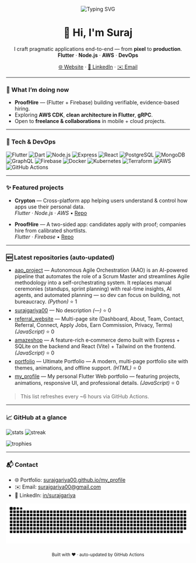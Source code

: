 <!-- Hero -->
<p align="center">
  <img src="https://readme-typing-svg.demolab.com?font=Poppins&weight=700&size=28&duration=3500&pause=700&color=12A195&center=true&vCenter=true&width=900&lines=Hi%2C+I'm+Suraj+Singh+Gariya+%F0%9F%91%8B;I+build+from+pixel+to+production;Flutter+%7C+Node.js+%7C+AWS+%7C+DevOps" alt="Typing SVG"/>
</p>

<h1 align="center">👋 Hi, I'm Suraj</h1>
<p align="center">
  I craft pragmatic applications end-to-end — from <b>pixel</b> to <b>production</b>.<br/>
  <b>Flutter</b> · <b>Node.js</b> · <b>AWS</b> · <b>DevOps</b>
</p>

<p align="center">
  <a href="https://surajgariya00.github.io/my_profile/">🌐 Website</a> ·
  <a href="https://www.linkedin.com/in/surajgariya/">💼 LinkedIn</a> ·
  <a href="mailto:surajgariya00@gmail.com">✉️ Email</a>
</p>

---

### 🚀 What I’m doing now

- **ProofHire** — (Flutter + Firebase) building verifiable, evidence-based hiring.
- Exploring **AWS CDK**, **clean architecture in Flutter**, **gRPC**.
- Open to **freelance & collaborations** in mobile + cloud projects.

---

### 🧰 Tech & DevOps

<p>
  <!-- Core -->
  <img alt="Flutter" src="https://cdn.jsdelivr.net/gh/devicons/devicon/icons/flutter/flutter-original.svg" height="32"/>
  <img alt="Dart" src="https://cdn.jsdelivr.net/gh/devicons/devicon/icons/dart/dart-original.svg" height="32"/>
  <img alt="Node.js" src="https://cdn.jsdelivr.net/gh/devicons/devicon/icons/nodejs/nodejs-original.svg" height="32"/>
  <img alt="Express" src="https://cdn.jsdelivr.net/gh/devicons/devicon/icons/express/express-original.svg" height="32"/>
  <img alt="React" src="https://cdn.jsdelivr.net/gh/devicons/devicon/icons/react/react-original.svg" height="32"/>
  <img alt="PostgreSQL" src="https://cdn.jsdelivr.net/gh/devicons/devicon/icons/postgresql/postgresql-original.svg" height="32"/>
  <img alt="MongoDB" src="https://cdn.jsdelivr.net/gh/devicons/devicon/icons/mongodb/mongodb-original.svg" height="32"/>
  <img alt="GraphQL" src="https://cdn.jsdelivr.net/gh/devicons/devicon/icons/graphql/graphql-plain.svg" height="32"/>
  <img alt="Firebase" src="https://cdn.jsdelivr.net/gh/devicons/devicon/icons/firebase/firebase-plain.svg" height="32"/>
  <!-- DevOps -->
  <img alt="Docker" src="https://cdn.jsdelivr.net/gh/devicons/devicon/icons/docker/docker-original.svg" height="32"/>
  <img alt="Kubernetes" src="https://cdn.jsdelivr.net/gh/devicons/devicon/icons/kubernetes/kubernetes-plain.svg" height="32"/>
  <img alt="Terraform" src="https://cdn.jsdelivr.net/gh/devicons/devicon/icons/terraform/terraform-original.svg" height="32"/>
  <img alt="AWS" src="https://cdn.jsdelivr.net/gh/devicons/devicon/icons/amazonwebservices/amazonwebservices-original.svg" height="32"/>
  <img alt="GitHub Actions" src="https://cdn.jsdelivr.net/gh/devicons/devicon/icons/githubactions/githubactions-original.svg" height="32"/>
</p>

---

### ✨ Featured projects

- **Crypton** — Cross-platform app helping users understand & control how apps use their personal data.  
  _Flutter · Node.js · AWS_ • [Repo](https://github.com/surajgariya00/crypton)

- **ProofHire** — A two-sided app: candidates apply with proof; companies hire from calibrated shortlists.  
  _Flutter · Firebase_ • [Repo](https://github.com/surajgariya00/proofhire)

---

### 🆕 Latest repositories (auto-updated)

<!-- LATEST_REPOS:start -->
- [aao_project](https://github.com/surajgariya00/aao_project) — Autonomous Agile Orchestration (AAO) is an AI-powered pipeline that automates the role of a Scrum Master and streamlines Agile methodology into a self-orchestrating system. It replaces manual ceremonies (standups, sprint planning) with real-time insights, AI agents, and automated planning — so dev can focus on building, not bureaucracy. _(Python)_ ⭐ 1
- [surajgariya00](https://github.com/surajgariya00/surajgariya00) — No description _(—)_ ⭐ 0
- [referral_website](https://github.com/surajgariya00/referral_website) — Multi-page site (Dashboard, About, Team, Contact, Referral, Connect, Apply Jobs, Earn Commission, Privacy, Terms) _(JavaScript)_ ⭐ 0
- [amazeshop](https://github.com/surajgariya00/amazeshop) — A feature-rich e‑commerce demo built with Express + SQLite on the backend and React (Vite) + Tailwind on the frontend. _(JavaScript)_ ⭐ 0
- [portfolio](https://github.com/surajgariya00/portfolio) — Ultimate Portfolio — A modern, multi-page portfolio site with themes, animations, and offline support. _(HTML)_ ⭐ 0
- [my_profile](https://github.com/surajgariya00/my_profile) — My personal Flutter Web portfolio — featuring projects, animations, responsive UI, and professional details. _(JavaScript)_ ⭐ 0
<!-- LATEST_REPOS:end -->

> This list refreshes every ~6 hours via GitHub Actions.

---

### 📈 GitHub at a glance

<p align="left">
  <img height="160" src="https://github-readme-stats.vercel.app/api?username=surajgariya00&show_icons=true&theme=transparent&rank_icon=github" alt="stats"/>
  <img height="160" src="https://github-readme-streak-stats.herokuapp.com/?user=surajgariya00&theme=transparent" alt="streak"/>
</p>
<p>
  <img height="140" src="https://github-profile-trophy.vercel.app/?username=surajgariya00&theme=flat&column=6&margin-w=10&margin-h=10" alt="trophies"/>
</p>

---

### 📬 Contact

- 🌐 Portfolio: <a href="https://surajgariya00.github.io/my_profile/">surajgariya00.github.io/my_profile</a>
- ✉️ Email: <a href="mailto:surajgariya00@gmail.com">surajgariya00@gmail.com</a>
- 💼 LinkedIn: <a href="https://www.linkedin.com/in/surajgariya/">in/surajgariya</a>

<p align="center">
  <img src="./assets/snake.svg" alt="snake animation" />
</p>

<!-- Footer -->
<p align="center">
  <sub>Built with ❤️ · auto-updated by GitHub Actions</sub>
</p>
